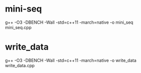 # mini-seq
g++ -O3 -DBENCH -Wall -std=c++11 -march=native -o mini_seq mini_seq.cpp
# write_data
g++ -O3 -DBENCH -Wall -std=c++11 -march=native -o write_data write_data.cpp